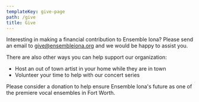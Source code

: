 ```yaml
---
templateKey: give-page
path: /give
title: Give
---
```

Interesting in making a financial contribution to Ensemble Iona? Please send an email to give@ensembleiona.org and we would be happy to assist you. 

There are also other ways you can help support our organization:

* Host an out of town artist in your home while they are in town
* Volunteer your time to help with our concert series

Please consider a donation to help ensure Ensemble Iona's future as one of the premiere vocal ensembles in Fort Worth.
